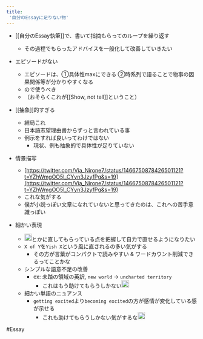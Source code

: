 ```yaml
---
title:
 '自分のEssayに足りない物'
---
```


- [[自分のEssay執筆]]で、書いて指摘もらってのループを繰り返す
    - その過程でもらったアドバイスを一般化して改善していきたい

- エピソードがない
    - エピソードは、①具体性maxにできる ②時系列で語ることで物事の因果関係等が分かりやすくなる
    - ので使うべき
    - （おそらくこれが[[Show, not tell]]ということ）
- [[抽象]]的すぎる
    - 結局これ
    - 日本語志望理由書からずっと言われている事
    - 例示をすれば良いってわけではない
        - 現状、例も抽象的で具体性が足りていない
- 情景描写
    - [https://twitter.com/Via_Nirone7/status/1466750878426501121?t=YZhWmgOO5l_CYyn3JzyfPg&s=19](https://twitter.com/Via_Nirone7/status/1466750878426501121?t=YZhWmgOO5l_CYyn3JzyfPg&s=19)
    - これな気がする
    - 僕が小説っぽい文章になれていないと思ってきたのは、これへの苦手意識っぽい

- 細かい表現
    - <img src='https://scrapbox.io/api/pages/blu3mo-public/yutarotanaka601/icon' alt='yutarotanaka601.icon' height="19.5"/>とかに直してもらっている点を把握して自力で直せるようになりたい
    - `X of Y`を`Yish X`という風に直されるの多い気がする
        - その方が言葉がコンパクトで読みやすい & ワードカウント削減できるってことかな
    - シンプルな語意不足の改善
        - ex: 未踏の領域の英訳, `new world` -> `uncharted territory`
            - これはもう助けてもらうしかない<img src='https://scrapbox.io/api/pages/blu3mo-public/blu3mo/icon' alt='blu3mo.icon' height="19.5"/>
    - 細かい単語のニュアンス
        - `getting excited`より`becoming excited`の方が感情が変化している感が示せる
            - これも助けてもらうしかない気がするな<img src='https://scrapbox.io/api/pages/blu3mo-public/blu3mo/icon' alt='blu3mo.icon' height="19.5"/>

#Essay
